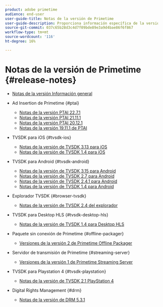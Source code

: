 ```yaml
---
product: adobe primetime
audience: end-user
user-guide-title: Notas de la versión de Primetime
user-guide-description: Proporciona información específica de la versión, requisitos del sistema, limitaciones, problemas solucionados y problemas conocidos.
source-git-commit: 037c65b28d3c4d7f09bde89e3a9d4bae86f6f867
workflow-type: tm+mt
source-wordcount: '116'
ht-degree: 16%

---
```



# Notas de la versión de Primetime {#release-notes}

+ [Notas de la versión Información general](home.md)
+ Ad Insertion de Primetime {#ptai}

   + [Notas de la versión PTAI 22.7.1](ptai-22x-release-notes.md)
   + [Notas de la versión PTAI 21.11.1](ptai-21x-release-notes.md)
   + [Notas de la versión PTAI 20.12.1](ptai-20x-release-notes.md)
   + [Notas de la versión 19.11.1 de PTAI](ptai-19x-release-notes.md)
+ TVSDK para iOS {#tvsdk-ios}
   + [Notas de la versión de TVSDK 3.13 para iOS](tvsdk-3x-ios.md)
   + [Notas de la versión de TVSDK 1.4 para iOS](tvsdk-1-4-ios.md)
+ TVSDK para Android {#tvsdk-android}
   + [Notas de la versión de TVSDK 3.15 para Android](tvsdk-3x-android.md)
   + [Notas de la versión de TVSDK 2.7 para Android](tvsdk-27-android.md)
   + [Notas de la versión de TVSDK 2.4.1 para Android](tvsdk-24-android.md)
   + [Notas de la versión de TVSDK 1.4 para Android](tvsdk-1-4-android.md)
+ Explorador TVSDK {#browser-tvsdk}
   + [Notas de la versión de TVSDK 2.4 del explorador](tvsdk-24-browser.md)
+ TVSDK para Desktop HLS {#tvsdk-desktop-hls}
   + [Notas de la versión de TVSDK 1.4 para Desktop HLS](tvsdk-1-4-desktop-hls.md)
+ Paquete sin conexión de Primetime {#offline-packager}
   + [Versiones de la versión 2 de Primetime Offline Packager](offline-packager-2x-release-note.md)
+ Servidor de transmisión de Primetime {#streaming-server}
   + [Versiones de la versión 1 de Primetime Streaming Server](primetime-streaming-server-1x.md)
+ TVSDK para Playstation 4 {#tvsdk-playstation}
   + [Notas de la versión de TVSDK 2.1 PlayStation 4](tvsdk-21-ps4.md)
+ Digital Rights Management {#drm}
   + [Notas de la versión de DRM 5.3.1](drm-531-release-notes.md)
